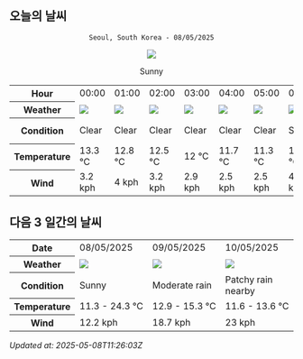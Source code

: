 ## 오늘의 날씨
<div align="center">

`Seoul, South Korea - 08/05/2025`

<img src="https://cdn.weatherapi.com/weather/64x64/day/113.png"/>

Sunny

</div>


<table>
    <tr>
        <th>Hour</th>
        <td>00:00</td><td>01:00</td><td>02:00</td><td>03:00</td><td>04:00</td><td>05:00</td><td>06:00</td><td>07:00</td><td>08:00</td><td>09:00</td><td>10:00</td><td>11:00</td><td>12:00</td><td>13:00</td><td>14:00</td><td>15:00</td><td>16:00</td><td>17:00</td><td>18:00</td><td>19:00</td><td>20:00</td><td>21:00</td><td>22:00</td><td>23:00</td>
    </tr>
    <tr>
        <th>Weather</th>
        <td><img src="https://cdn.weatherapi.com/weather/64x64/night/113.png"></img></td><td><img src="https://cdn.weatherapi.com/weather/64x64/night/113.png"></img></td><td><img src="https://cdn.weatherapi.com/weather/64x64/night/113.png"></img></td><td><img src="https://cdn.weatherapi.com/weather/64x64/night/113.png"></img></td><td><img src="https://cdn.weatherapi.com/weather/64x64/night/113.png"></img></td><td><img src="https://cdn.weatherapi.com/weather/64x64/night/113.png"></img></td><td><img src="https://cdn.weatherapi.com/weather/64x64/day/113.png"></img></td><td><img src="https://cdn.weatherapi.com/weather/64x64/day/113.png"></img></td><td><img src="https://cdn.weatherapi.com/weather/64x64/day/113.png"></img></td><td><img src="https://cdn.weatherapi.com/weather/64x64/day/113.png"></img></td><td><img src="https://cdn.weatherapi.com/weather/64x64/day/113.png"></img></td><td><img src="https://cdn.weatherapi.com/weather/64x64/day/113.png"></img></td><td><img src="https://cdn.weatherapi.com/weather/64x64/day/113.png"></img></td><td><img src="https://cdn.weatherapi.com/weather/64x64/day/113.png"></img></td><td><img src="https://cdn.weatherapi.com/weather/64x64/day/113.png"></img></td><td><img src="https://cdn.weatherapi.com/weather/64x64/day/113.png"></img></td><td><img src="https://cdn.weatherapi.com/weather/64x64/day/113.png"></img></td><td><img src="https://cdn.weatherapi.com/weather/64x64/day/113.png"></img></td><td><img src="https://cdn.weatherapi.com/weather/64x64/day/113.png"></img></td><td><img src="https://cdn.weatherapi.com/weather/64x64/day/113.png"></img></td><td><img src="https://cdn.weatherapi.com/weather/64x64/night/116.png"></img></td><td><img src="https://cdn.weatherapi.com/weather/64x64/night/113.png"></img></td><td><img src="https://cdn.weatherapi.com/weather/64x64/night/116.png"></img></td><td><img src="https://cdn.weatherapi.com/weather/64x64/night/116.png"></img></td>
    </tr>
    <tr>
        <th>Condition</th>
        <td width="200px">Clear </td><td width="200px">Clear </td><td width="200px">Clear </td><td width="200px">Clear </td><td width="200px">Clear </td><td width="200px">Clear </td><td width="200px">Sunny</td><td width="200px">Sunny</td><td width="200px">Sunny</td><td width="200px">Sunny</td><td width="200px">Sunny</td><td width="200px">Sunny</td><td width="200px">Sunny</td><td width="200px">Sunny</td><td width="200px">Sunny</td><td width="200px">Sunny</td><td width="200px">Sunny</td><td width="200px">Sunny</td><td width="200px">Sunny</td><td width="200px">Sunny</td><td width="200px">Partly cloudy</td><td width="200px">Clear </td><td width="200px">Partly Cloudy </td><td width="200px">Partly Cloudy </td>
    </tr>
    <tr>
        <th>Temperature</th>
        <td>13.3 °C</td><td>12.8 °C</td><td>12.5 °C</td><td>12 °C</td><td>11.7 °C</td><td>11.3 °C</td><td>11.3 °C</td><td>12.8 °C</td><td>14.1 °C</td><td>15.8 °C</td><td>17.8 °C</td><td>19.7 °C</td><td>21.1 °C</td><td>22.5 °C</td><td>23.6 °C</td><td>24.2 °C</td><td>24.2 °C</td><td>23.9 °C</td><td>22.8 °C</td><td>20.7 °C</td><td>17.2 °C</td><td>18.7 °C</td><td>18.2 °C</td><td>17.7 °C</td>
    </tr>
    <tr>
        <th>Wind</th>
        <td>3.2 kph</td><td>4 kph</td><td>3.2 kph</td><td>2.9 kph</td><td>2.5 kph</td><td>2.5 kph</td><td>4.3 kph</td><td>3.2 kph</td><td>3.6 kph</td><td>4.7 kph</td><td>5.8 kph</td><td>6.1 kph</td><td>5 kph</td><td>6.5 kph</td><td>6.1 kph</td><td>7.2 kph</td><td>9 kph</td><td>8.6 kph</td><td>9.4 kph</td><td>8.3 kph</td><td>6.8 kph</td><td>6.1 kph</td><td>5.8 kph</td><td>4.7 kph</td>
    </tr>
</table>


## 다음 3 일간의 날씨


<table>
    <tr>
        <th>Date</th>
        <td>08/05/2025</td><td>09/05/2025</td><td>10/05/2025</td>
    </tr>
    <tr>
        <th>Weather</th>
        <td><img src="https://cdn.weatherapi.com/weather/64x64/day/113.png"/></td><td><img src="https://cdn.weatherapi.com/weather/64x64/day/302.png"/></td><td><img src="https://cdn.weatherapi.com/weather/64x64/day/176.png"/></td>
    </tr>
    <tr>
        <th>Condition</th>
        <td width="200px">Sunny</td><td width="200px">Moderate rain</td><td width="200px">Patchy rain nearby</td>
    </tr>
    <tr>
        <th>Temperature</th>
        <td>11.3 -  24.3 °C</td><td>12.9 -  15.3 °C</td><td>11.6 -  13.6 °C</td>
    </tr>
    <tr>
        <th>Wind</th>
        <td>12.2 kph</td><td>18.7 kph</td><td>23 kph</td>
    </tr>
</table>


*Updated at: 2025-05-08T11:26:03Z*
